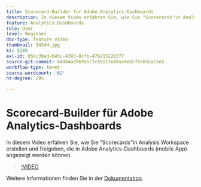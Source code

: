 ```yaml
---
title: Scorecard-Builder für Adobe Analytics-Dashboards
description: In diesem Video erfahren Sie, wie Sie "Scorecards"in Analysis Workspace erstellen und freigeben, die in Adobe Analytics-Dashboards (mobile App) angezeigt werden können.
feature: Analytics Dashboards
role: User
level: Beginner
doc-type: feature video
thumbnail: 34544.jpg
kt: 5286
exl-id: 05bc39ad-b45c-4393-8cfb-47b215228377
source-git-commit: 84984ad9bf65cfc69117e40ac0e0cfe503cac5e5
workflow-type: tm+mt
source-wordcount: '62'
ht-degree: 29%

---
```


# Scorecard-Builder für Adobe Analytics-Dashboards

In diesem Video erfahren Sie, wie Sie &quot;Scorecards&quot;in Analysis Workspace erstellen und freigeben, die in Adobe Analytics-Dashboards (mobile App) angezeigt werden können.

>[!VIDEO](https://video.tv.adobe.com/v/34544/?quality=12&learn=on)

Weitere Informationen finden Sie in der [Dokumentation](https://experienceleague.adobe.com/docs/analytics/analyze/mobapp/home.html?lang=de).

